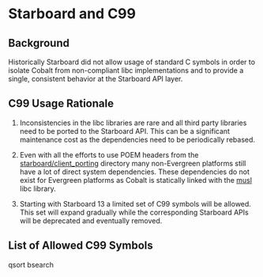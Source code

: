 # Starboard and C99

## Background

Historically Starboard did not allow usage of standard C symbols in order to
isolate Cobalt from non-compliant libc implementations and to provide a single,
consistent behavior at the Starboard API layer.

## C99 Usage Rationale
1. Inconsistencies in the libc libraries are rare and all third party libraries
need to be ported to the Starboard API. This can be a significant maintenance
cost as the dependencies need to be periodically rebased.

2. Even with all the efforts to use POEM headers from the
[starboard/client_porting](../../starboard/client_porting) directory many
non-Evergreen platforms still have a lot of direct system dependencies. These
dependencies do not exist for Evergreen platforms as Cobalt is statically
linked with the [musl](../../third_party/musl/musl.gyp) libc library.

3. Starting with Starboard 13 a limited set of C99 symbols will be allowed.
This set will expand gradually while the corresponding Starboard APIs will be
deprecated and eventually removed.

## List of Allowed C99 Symbols

qsort
bsearch
